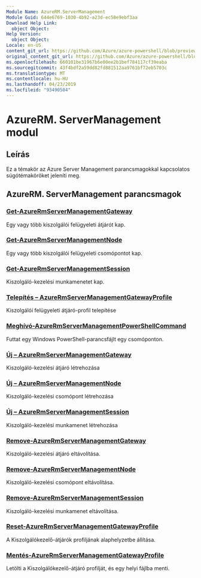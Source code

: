 ```yaml
---
Module Name: AzureRM.ServerManagement
Module Guid: 644e6769-1030-4b92-a23d-ec58e9ebf3aa
Download Help Link:
  object Object: 
Help Version:
  object Object: 
Locale: en-US
content_git_url: https://github.com/Azure/azure-powershell/blob/preview/src/ResourceManager/ServerManagement/Commands.ServerManagement/help/AzureRM.ServerManagement.md
original_content_git_url: https://github.com/Azure/azure-powershell/blob/preview/src/ResourceManager/ServerManagement/Commands.ServerManagement/help/AzureRM.ServerManagement.md
ms.openlocfilehash: 660101be31967b6e00ee2b1bef784117cf39eaba
ms.sourcegitcommit: 43f4bdf2a59dd82fd881512aa9761bf72eb5703c
ms.translationtype: MT
ms.contentlocale: hu-HU
ms.lasthandoff: 04/23/2019
ms.locfileid: "93490504"
---
```

# AzureRM. ServerManagement modul
## Leírás
Ez a témakör az Azure Server Management parancsmagokkal kapcsolatos súgótémaköröket jeleníti meg.

## AzureRM. ServerManagement parancsmagok
### [Get-AzureRmServerManagementGateway](Get-AzureRmServerManagementGateway.md)
Egy vagy több kiszolgálói felügyeleti átjárót kap.

### [Get-AzureRmServerManagementNode](Get-AzureRmServerManagementNode.md)
Egy vagy több kiszolgálói felügyeleti csomópontot kap.

### [Get-AzureRmServerManagementSession](Get-AzureRmServerManagementSession.md)
Kiszolgáló-kezelési munkamenetet kap.

### [Telepítés – AzureRmServerManagementGatewayProfile](Install-AzureRmServerManagementGatewayProfile.md)
Kiszolgálói felügyeleti átjáró-profil telepítése

### [Meghívó-AzureRmServerManagementPowerShellCommand](Invoke-AzureRmServerManagementPowerShellCommand.md)
Futtat egy Windows PowerShell-parancsfájlt egy csomóponton.

### [Új – AzureRmServerManagementGateway](New-AzureRmServerManagementGateway.md)
Kiszolgáló-kezelési átjáró létrehozása

### [Új – AzureRmServerManagementNode](New-AzureRmServerManagementNode.md)
Kiszolgáló-kezelési csomópont létrehozása

### [Új – AzureRmServerManagementSession](New-AzureRmServerManagementSession.md)
Kiszolgáló-kezelési munkamenet létrehozása

### [Remove-AzureRmServerManagementGateway](Remove-AzureRmServerManagementGateway.md)
Kiszolgáló-kezelési átjáró eltávolítása.

### [Remove-AzureRmServerManagementNode](Remove-AzureRmServerManagementNode.md)
Kiszolgáló-kezelési csomópont eltávolítása.

### [Remove-AzureRmServerManagementSession](Remove-AzureRmServerManagementSession.md)
Kiszolgáló-kezelési munkamenet eltávolítása.

### [Reset-AzureRmServerManagementGatewayProfile](Reset-AzureRmServerManagementGatewayProfile.md)
A Kiszolgálókezelő-átjárók profiljának alaphelyzetbe állítása.

### [Mentés-AzureRmServerManagementGatewayProfile](Save-AzureRmServerManagementGatewayProfile.md)
Letölti a Kiszolgálókezelő-átjáró profilját, és egy helyi fájlba menti.

